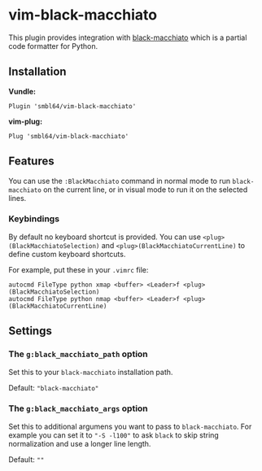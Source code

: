 # vim-black-macchiato

This plugin provides integration with [black-macchiato][bm-url] which is a partial code formatter for Python.

## Installation

**Vundle:**

```
Plugin 'smbl64/vim-black-macchiato'
```

**vim-plug:**

```
Plug 'smbl64/vim-black-macchiato'
```

## Features

You can use the `:BlackMacchiato` command in normal mode to run `black-macchiato` on the current line, or in visual mode to run it on the selected lines.

### Keybindings 

By default no keyboard shortcut is provided. You can use `<plug>(BlackMacchiatoSelection)` and `<plug>(BlackMacchiatoCurrentLine)` to define custom keyboard shortcuts.

For example, put these in your `.vimrc` file:

```
autocmd FileType python xmap <buffer> <Leader>f <plug>(BlackMacchiatoSelection)
autocmd FileType python nmap <buffer> <Leader>f <plug>(BlackMacchiatoCurrentLine)
```

## Settings

### The `g:black_macchiato_path` option

Set this to your `black-macchiato` installation path. 

Default: `"black-macchiato"`

### The `g:black_macchiato_args` option

Set this to additional argumens you want to pass to `black-macchiato`.  For
example you can set it to `"-S -l100"` to ask `black` to skip string
normalization and use a longer line length.

Default: `""`

[bm-url]: https://github.com/wbolster/black-macchiato

